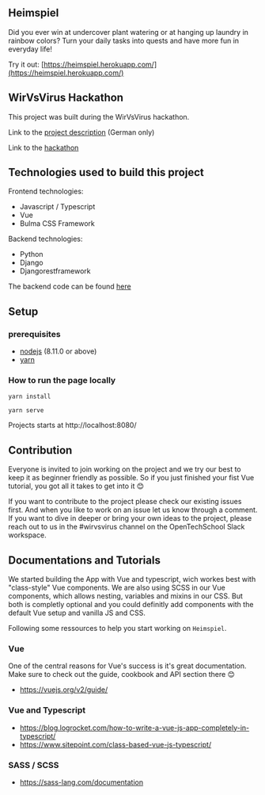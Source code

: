 ## Heimspiel

Did you ever win at undercover plant watering or at hanging up laundry in rainbow colors? Turn your daily tasks into quests and have more fun in everyday life!

Try it out: [https://heimspiel.herokuapp.com/](https://heimspiel.herokuapp.com/)

## WirVsVirus Hackathon

This project was built during the WirVsVirus hackathon.

Link to the [project description](https://devpost.com/software/heimspiel) (German only)

Link to the [hackathon](https://wirvsvirushackathon.org/)

## Technologies used to build this project

Frontend technologies:

- Javascript / Typescript
- Vue
- Bulma CSS Framework

Backend technologies:

- Python
- Django
- Djangorestframework

The backend code can be found [here](https://github.com/OpenTechSchool-Leipzig/heimspiel-backend)

## Setup

### prerequisites

- [nodejs](https://nodejs.org/) (8.11.0 or above)
- [yarn](https://classic.yarnpkg.com/en/docs/install)

### How to run the page locally

`yarn install`

`yarn serve`

Projects starts at http://localhost:8080/

## Contribution

Everyone is invited to join working on the project and we try our best to keep it as beginner friendly as possible. So if you just finished your fist Vue tutorial, you got all it takes to get into it :blush:

If you want to contribute to the project please check our existing issues first. And when you like to work on an issue let us know through a comment. If you want to dive in deeper or bring your own ideas to the project, please reach out to us in the #wirvsvirus channel on the OpenTechSchool Slack workspace.

## Documentations and Tutorials

We started building the App with Vue and typescript, wich workes best with "class-style" Vue components. We are also using SCSS in our Vue components, which allows nesting, variables and mixins in our CSS. But both is completly optional and you could definitly add components with the default Vue setup and vanilla JS and CSS.

Following some ressources to help you start working on `Heimspiel`.

### Vue

One of the central reasons for Vue's success is it's great documentation. Make sure to check out the guide, cookbook and API section there :blush:

- https://vuejs.org/v2/guide/

### Vue and Typescript

- https://blog.logrocket.com/how-to-write-a-vue-js-app-completely-in-typescript/
- https://www.sitepoint.com/class-based-vue-js-typescript/

### SASS / SCSS

- https://sass-lang.com/documentation
